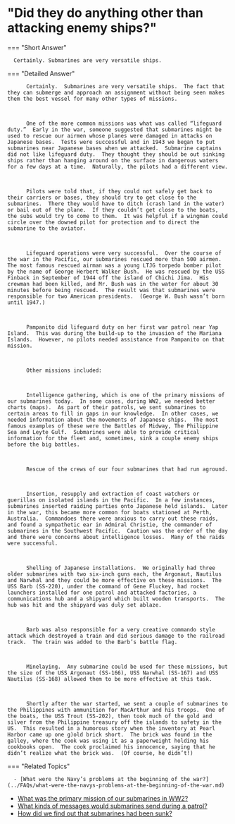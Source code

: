 # "Did they do anything other than attacking enemy ships?"

  === "Short Answer"

      Certainly. Submarines are very versatile ships.

  === "Detailed Answer"

          Certainly.  Submarines are very versatile ships.  The fact that they can submerge and approach an assignment without being seen makes them the best vessel for many other types of missions.

          

          One of the more common missions was what was called “lifeguard duty.”  Early in the war, someone suggested that submarines might be used to rescue our airmen whose planes were damaged in attacks on Japanese bases.  Tests were successful and in 1943 we began to put submarines near Japanese bases when we attacked.  Submarine captains did not like lifeguard duty.  They thought they should be out sinking ships rather than hanging around on the surface in dangerous waters for a few days at a time.  Naturally, the pilots had a different view.

          

          Pilots were told that, if they could not safely get back to their carriers or bases, they should try to get close to the submarines.  There they would have to ditch (crash land in the water) or bail out of the plane.  If they couldn’t get close to the boats, the subs would try to come to them.  It was helpful if a wingman could circle over the downed pilot for protection and to direct the submarine to the aviator.

          

          Lifeguard operations were very successful.  Over the course of the war in the Pacific, our submarines rescued more than 500 airmen.  The most famous rescued airman was a young LTJG torpedo bomber pilot by the name of George Herbert Walker Bush.  He was rescued by the USS Finback in September of 1944 off the island of Chichi Jima.  His crewman had been killed, and Mr. Bush was in the water for about 30 minutes before being rescued.  The result was that submarines were responsible for two American presidents.  (George W. Bush wasn’t born until 1947.)

          

          Pampanito did lifeguard duty on her first war patrol near Yap Island.  This was during the build-up to the invasion of the Mariana Islands.  However, no pilots needed assistance from Pampanito on that mission.

          

          Other missions included:

          

          Intelligence gathering, which is one of the primary missions of our submarines today.  In some cases, during WW2, we needed better charts (maps).  As part of their patrols, we sent submarines to certain areas to fill in gaps in our knowledge.  In other cases, we needed information about the movements of Japanese ships.  The most famous examples of these were the Battles of Midway, The Philippine Sea and Leyte Gulf.  Submarines were able to provide critical information for the fleet and, sometimes, sink a couple enemy ships before the big battles.

          

          Rescue of the crews of our four submarines that had run aground.

          

          Insertion, resupply and extraction of coast watchers or guerillas on isolated islands in the Pacific.  In a few instances, submarines inserted raiding parties onto Japanese held islands.  Later in the war, this became more common for boats stationed at Perth, Australia.  Commandoes there were anxious to carry out these raids, and found a sympathetic ear in Admiral Christie, the commander of submarines in the Southwest Pacific.  Caution was the order of the day and there were concerns about intelligence losses.  Many of the raids were successful.

          

          Shelling of Japanese installations.  We originally had three older submarines with two six-inch guns each, the Argonaut, Nautilus and Narwhal and they could be more effective on these missions.  The USS Barb (SS-220), under the command of Gene Fluckey, had rocket launchers installed for one patrol and attacked factories, a communications hub and a shipyard which built wooden transports.  The hub was hit and the shipyard was duly set ablaze.

          

          Barb was also responsible for a very creative commando style attack which destroyed a train and did serious damage to the railroad track.  The train was added to the Barb’s battle flag.

          

          Minelaying.  Any submarine could be used for these missions, but the size of the USS Argonaut (SS-166), USS Narwhal (SS-167) and USS Nautilus (SS-168) allowed them to be more effective at this task.

          

          Shortly after the war started, we sent a couple of submarines to the Philippines with ammunition for MacArthur and his troops.  One of the boats, the USS Trout (SS-202), then took much of the gold and silver from the Philippine treasury off the islands to safety in the US.  This resulted in a humorous story when the inventory at Pearl Harbor came up one g)old brick short.  The brick was found in the galley, where the cook was using it as a paperweight holding his cookbooks open.  The cook proclaimed his innocence, saying that he didn’t realize what the brick was.  (Of course, he didn’t!)

  === "Related Topics"

      - [What were the Navy’s problems at the beginning of the war?](../FAQs/what-were-the-navys-problems-at-the-beginning-of-the-war.md)
- [What was the primary mission of our submarines in WW2?](../FAQs/what-was-the-primary-mission-of-our-submarines-in-ww2.md)
- [What kinds of messages would submarines send during a patrol?](../FAQs/what-kinds-of-messages-would-submarines-send-during-a-patrol.md)
- [How did we find out that submarines had been sunk?](../FAQs/how-did-we-find-out-that-submarines-had-been-sunk.md)

